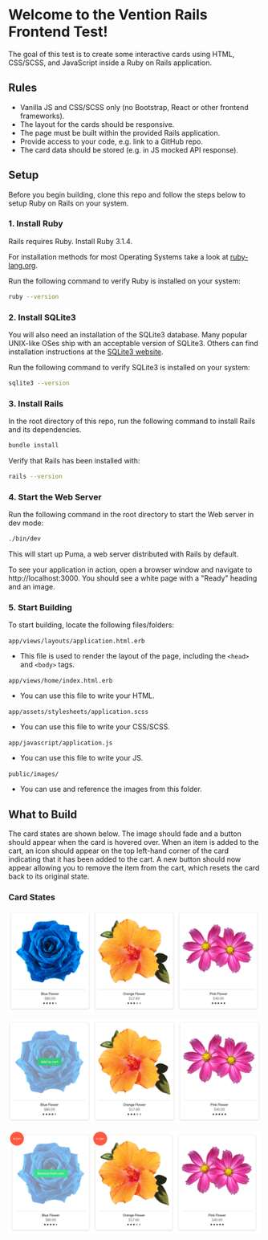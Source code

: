 # Welcome to the Vention Rails Frontend Test!

The goal of this test is to create some interactive cards using HTML, CSS/SCSS, and JavaScript inside a Ruby on Rails application.

## Rules

- Vanilla JS and CSS/SCSS only (no Bootstrap, React or other frontend frameworks).
- The layout for the cards should be responsive.
- The page must be built within the provided Rails application.
- Provide access to your code, e.g. link to a GitHub repo.
- The card data should be stored (e.g. in JS mocked API response).

## Setup

Before you begin building, clone this repo and follow the steps below to setup Ruby on Rails on your system.

### 1. Install Ruby

Rails requires Ruby. Install Ruby 3.1.4.

For installation methods for most Operating Systems take a look at [ruby-lang.org](https://www.ruby-lang.org/en/documentation/installation/).

Run the following command to verify Ruby is installed on your system:

```bash
ruby --version
```

### 2. Install SQLite3

You will also need an installation of the SQLite3 database. Many popular UNIX-like OSes ship with an acceptable version of SQLite3. Others can find installation instructions at the [SQLite3 website](https://www.sqlite.org/).

Run the following command to verify SQLite3 is installed on your system:

```bash
sqlite3 --version
```

### 3. Install Rails

In the root directory of this repo, run the following command to install Rails and its dependencies.

```bash
bundle install
```

Verify that Rails has been installed with:

```bash
rails --version
```

### 4. Start the Web Server

Run the following command in the root directory to start the Web server in dev mode:

```bash
./bin/dev
```

This will start up Puma, a web server distributed with Rails by default.

To see your application in action, open a browser window and navigate to http://localhost:3000. You should see a white page with a "Ready" heading and an image.

### 5. Start Building

To start building, locate the following files/folders:

`app/views/layouts/application.html.erb`
- This file is used to render the layout of the page, including the `<head>` and `<body>` tags.

`app/views/home/index.html.erb`
- You can use this file to write your HTML.

`app/assets/stylesheets/application.scss`
- You can use this file to write your CSS/SCSS.

`app/javascript/application.js`
- You can use this file to write your JS.

`public/images/`
- You can use and reference the images from this folder.

## What to Build

The card states are shown below. The image should fade and a button should appear when the card is hovered over. When an item is added to the cart, an icon should appear on the top left-hand corner of the card indicating that it has been added to the cart. A new button should now appear allowing you to remove the item from the cart, which resets the card back to its original state.

### Card States

![State 1](/docs/state-1.png "Normal state")

![State 2](/docs/state-2.png "Hover state")

![State 3](/docs/state-3.png "Hover state with items in cart")


